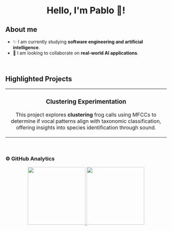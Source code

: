 <div align="center">
<h1 align="center">Hello, I'm Pablo 👋!</h1>
</div>

## About me

- ✨ I am currently studying **software engineering and artificial intelligence**.
- 🤖 I am looking to collaborate on **real-world AI applications**.
<br>

## Highlighted Projects
<table>
<tr>
<td width="50%">
<h3 align="center">Clustering Experimentation</h3>
<div align="center">
<a href="https://github.com/PabloFuen/Android-Expert" target="_blank"></a>
<p>This project explores <strong> clustering </strong> frog calls using MFCCs to determine if vocal patterns align with taxonomic classification, offering insights into species identification through sound.</p>
</div>
</td>

</table>                                                                                 
<br>

### ⚙️ GitHub Analytics

<div style="display: flex; justify-content: center; align-items: center;">
  <a href="https://github.com/PabloFuen">
    <img height="180em" src="https://github-readme-stats-eight-theta.vercel.app/api?username=PabloFuen&show_icons=true&theme=algolia&include_all_commits=true&count_private=true"/>
    <img height="180em" src="https://github-readme-stats-eight-theta.vercel.app/api/top-langs/?username=PabloFuen&layout=compact&langs_count=8&theme=algolia"/>
  </a>
</div>


